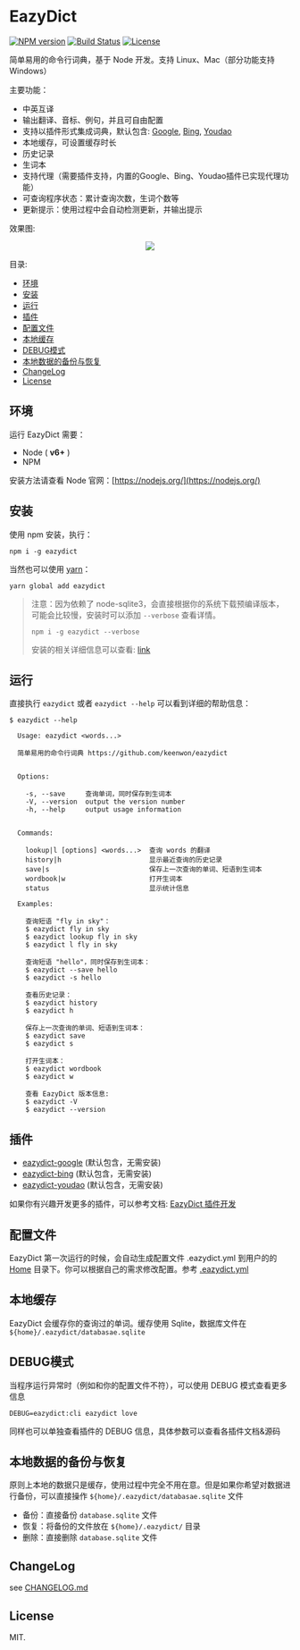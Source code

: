 # EazyDict

[![NPM version][npm-image]][npm-url] [![Build Status][travis-image]][travis-url] [![License][license-image]][license-url]

简单易用的命令行词典，基于 Node 开发。支持 Linux、Mac（部分功能支持 Windows）

主要功能：

- 中英互译
- 输出翻译、音标、例句，并且可自由配置
- 支持以插件形式集成词典，默认包含: [Google](http://github.com/keenwon/eazydict-google), [Bing](http://github.com/keenwon/eazydict-bing), [Youdao](http://github.com/keenwon/eazydict-youdao)
- 本地缓存，可设置缓存时长
- 历史记录
- 生词本
- 支持代理（需要插件支持，内置的Google、Bing、Youdao插件已实现代理功能）
- 可查询程序状态：累计查询次数，生词个数等
- 更新提示：使用过程中会自动检测更新，并输出提示

效果图:

<center>
  <img src="docs/images/screenshot.gif">
</center>

目录:
<!-- TOC -->

- [环境](#环境)
- [安装](#安装)
- [运行](#运行)
- [插件](#插件)
- [配置文件](#配置文件)
- [本地缓存](#本地缓存)
- [DEBUG模式](#debug模式)
- [本地数据的备份与恢复](#本地数据的备份与恢复)
- [ChangeLog](#changelog)
- [License](#license)

<!-- /TOC -->

## 环境

运行 EazyDict 需要：

- Node ( **v6+** )
- NPM

安装方法请查看 Node 官网：[https://nodejs.org/](https://nodejs.org/)

## 安装

使用 npm 安装，执行：

```shell
npm i -g eazydict
```

当然也可以使用 [yarn](https://yarnpkg.com)：

```shell
yarn global add eazydict
```

> 注意：因为依赖了 node-sqlite3，会直接根据你的系统下载预编译版本，可能会比较慢，安装时可以添加 `--verbose` 查看详情。
>
> ```shell
> npm i -g eazydict --verbose
> ```
> 安装的相关详细信息可以查看: [link](https://github.com/mapbox/node-sqlite3#installing)

## 运行

直接执行 `eazydict` 或者 `eazydict --help` 可以看到详细的帮助信息：

```shell
$ eazydict --help

  Usage: eazydict <words...>

  简单易用的命令行词典 https://github.com/keenwon/eazydict


  Options:

    -s, --save     查询单词，同时保存到生词本
    -V, --version  output the version number
    -h, --help     output usage information


  Commands:

    lookup|l [options] <words...>  查询 words 的翻译
    history|h                      显示最近查询的历史记录
    save|s                         保存上一次查询的单词、短语到生词本
    wordbook|w                     打开生词本
    status                         显示统计信息

  Examples:

    查询短语 "fly in sky"：
    $ eazydict fly in sky
    $ eazydict lookup fly in sky
    $ eazydict l fly in sky

    查询短语 "hello"，同时保存到生词本：
    $ eazydict --save hello
    $ eazydict -s hello

    查看历史记录：
    $ eazydict history
    $ eazydict h

    保存上一次查询的单词、短语到生词本：
    $ eazydict save
    $ eazydict s

    打开生词本：
    $ eazydict wordbook
    $ eazydict w

    查看 EazyDict 版本信息:
    $ eazydict -V
    $ eazydict --version
```

## 插件

- [eazydict-google](http://github.com/keenwon/eazydict-google) (默认包含，无需安装)
- [eazydict-bing](http://github.com/keenwon/eazydict-bing) (默认包含，无需安装)
- [eazydict-youdao](http://github.com/keenwon/eazydict-youdao) (默认包含，无需安装)

如果你有兴趣开发更多的插件，可以参考文档: [EazyDict 插件开发](./docs/plugins.md)

## 配置文件

EazyDict 第一次运行的时候，会自动生成配置文件 .eazydict.yml 到用户的的 [Home](https://nodejs.org/api/os.html#os_os_homedir) 目录下。你可以根据自己的需求修改配置。参考 [.eazydict.yml](https://github.com/keenwon/eazydict/blob/master/.eazydict.yml)

## 本地缓存

EazyDict 会缓存你的查询过的单词。缓存使用 Sqlite，数据库文件在 `${home}/.eazydict/databasae.sqlite`

## DEBUG模式

当程序运行异常时（例如和你的配置文件不符），可以使用 DEBUG 模式查看更多信息

```shell
DEBUG=eazydict:cli eazydict love
```

同样也可以单独查看插件的 DEBUG 信息，具体参数可以查看各插件文档&源码

## 本地数据的备份与恢复

原则上本地的数据只是缓存，使用过程中完全不用在意。但是如果你希望对数据进行备份，可以直接操作 `${home}/.eazydict/databasae.sqlite` 文件

- 备份：直接备份 `database.sqlite` 文件
- 恢复：将备份的文件放在 `${home}/.eazydict/` 目录
- 删除：直接删除 `database.sqlite` 文件

## ChangeLog

see [CHANGELOG.md](./CHANGELOG.md)

## License

MIT.

[npm-image]: https://img.shields.io/npm/v/eazydict.svg?style=flat-square
[npm-url]: https://www.npmjs.com/package/eazydict
[travis-image]: https://img.shields.io/travis/keenwon/eazydict.svg?style=flat-square
[travis-url]: https://travis-ci.org/keenwon/eazydict
[license-image]: https://img.shields.io/npm/l/express.svg?style=flat-square
[license-url]: https://github.com/keenwon/eazydict/blob/master/LICENSE
